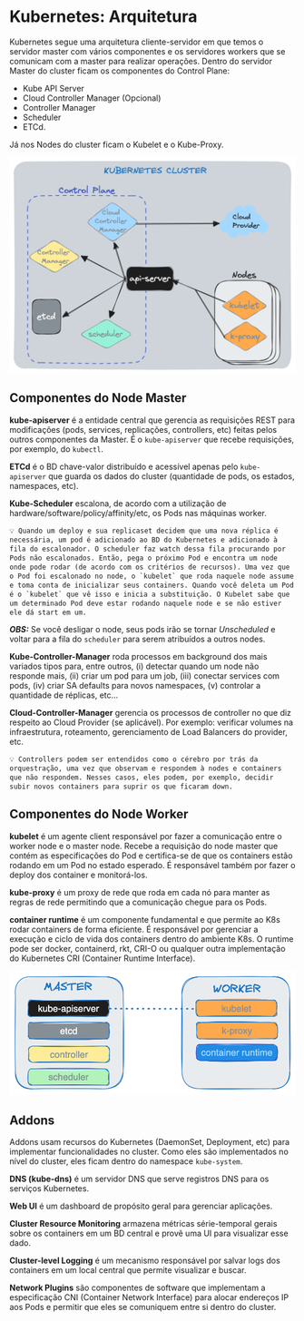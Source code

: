 # Kubernetes: Arquitetura

Kubernetes segue uma arquitetura cliente-servidor em que temos o servidor master com vários componentes e os servidores workers que se comunicam com a master para realizar operações. Dentro do servidor Master do cluster ficam os componentes do Control Plane: 

- Kube API Server
- Cloud Controller Manager (Opcional)
- Controller Manager
- Scheduler
- ETCd.

Já nos Nodes do cluster ficam o Kubelet e o Kube-Proxy.

![Componentes do Cluster Kubernetes](./imgs/kubernetes-cluster.png "Componentes do Cluster Kubernetes")

## Componentes do Node Master

**kube-apiserver** é a entidade central que gerencia as requisições REST para modificações (pods, services, replicações, controllers, etc) feitas pelos outros componentes da Master. É o `kube-apiserver` que recebe requisições, por exemplo, do `kubectl`.

**ETCd** é o BD chave-valor distribuído e acessível apenas pelo `kube-apiserver` que guarda os dados do cluster (quantidade de pods, os estados, namespaces, etc).

**Kube-Scheduler** escalona, de acordo com a utilização de hardware/software/policy/affinity/etc, os Pods nas máquinas worker. 

```
💡 Quando um deploy e sua replicaset decidem que uma nova réplica é necessária, um pod é adicionado ao BD do Kubernetes e adicionado à fila do escalonador. O scheduler faz watch dessa fila procurando por Pods não escalonados. Então, pega o próximo Pod e encontra um node onde pode rodar (de acordo com os critérios de recursos). Uma vez que o Pod foi escalonado no node, o `kubelet` que roda naquele node assume e toma conta de inicializar seus containers. Quando você deleta um Pod é o `kubelet` que vê isso e inicia a substituição. O Kubelet sabe que um determinado Pod deve estar rodando naquele node e se não estiver ele dá start em um.
```

***OBS:*** Se você desligar o node, seus pods irão se tornar *Unscheduled* e voltar para a fila do `scheduler` para serem atribuídos a outros nodes.

**Kube-Controller-Manager** roda processos em background dos mais variados tipos para, entre outros, (i) detectar quando um node não responde mais, (ii) criar um pod para um job, (iii) conectar services com pods, (iv) criar SA defaults para novos namespaces, (v) controlar a quantidade de réplicas, etc…

**Cloud-Controller-Manager** gerencia os processos de controller no que diz respeito ao Cloud Provider (se aplicável). Por exemplo: verificar volumes na infraestrutura, roteamento, gerenciamento de Load Balancers do provider, etc.


```
💡 Controllers podem ser entendidos como o cérebro por trás da orquestração, uma vez que observam e respondem à nodes e containers que não respondem. Nesses casos, eles podem, por exemplo, decidir subir novos containers para suprir os que ficaram down.
```

## Componentes do Node Worker

**kubelet** é um agente client responsável por fazer a comunicação entre o worker node e o master node. Recebe a requisição do node master que contém as especificações do Pod e certifica-se de que os containers estão rodando em um Pod no estado esperado. É responsável também por fazer o deploy dos container e monitorá-los.

**kube-proxy** é um proxy de rede que roda em cada nó para manter as regras de rede permitindo que a comunicação chegue para os Pods.

**container runtime** é um componente fundamental e que permite ao K8s rodar containers de forma eficiente. É responsável por gerenciar a execução e ciclo de vida dos containers dentro do ambiente K8s. O runtime pode ser docker, containerd, rkt, CRI-O ou qualquer outra implementação do Kubernetes CRI (Container Runtime Interface).

![Master-Worker](./imgs/master-worker.png "Master-Worker")

## Addons

Addons usam recursos do Kubernetes (DaemonSet, Deployment, etc) para implementar funcionalidades no cluster. Como eles são implementados no nível do cluster, eles ficam dentro do namespace `kube-system`.

**DNS (kube-dns)** é um servidor DNS que serve registros DNS para os serviços Kubernetes.

**Web UI** é um dashboard de propósito geral para gerenciar aplicações.

**Cluster Resource Monitoring** armazena métricas série-temporal gerais sobre os containers em um BD central e provê uma UI para visualizar esse dado.

**Cluster-level Logging** é um mecanismo responsável por salvar logs dos containers em um local central que permite visualizar e buscar.

**Network Plugins** são componentes de software que implementam a especificação CNI (Container Network Interface) para alocar endereços IP aos Pods e permitir que eles se comuniquem entre si dentro do cluster.